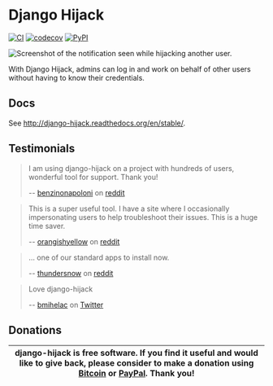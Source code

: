 # Django Hijack

[![CI](https://github.com/django-hijack/django-hijack/workflows/CI/badge.svg?branch=master)](https://github.com/django-hijack/django-hijack/actions)
[![codecov](https://codecov.io/gh/django-hijack/django-hijack/branch/master/graph/badge.svg?token=zX0nCDRJDj)](https://codecov.io/gh/django-hijack/django-hijack)
[![PyPI](https://img.shields.io/pypi/v/django-hijack)](https://pypi.org/project/django-hijack/)

![Screenshot of the notification seen while hijacking another user.](https://github.com/django-hijack/django-hijack/raw/master/docs/hijacker-screenshot.png)

With Django Hijack, admins can log in and work on behalf of other users without having to know their credentials.

## Docs
See http://django-hijack.readthedocs.org/en/stable/.

## Testimonials

> I am using django-hijack on a project with hundreds of users, wonderful tool for support. Thank you!
>
> -- [benzinonapoloni](https://www.reddit.com/user/benzinonapoloni) on [reddit](https://redd.it/39aggd)


> This is a super useful tool. I have a site where I occasionally impersonating users to help troubleshoot their issues. This is a huge time saver.
>
> -- [orangishyellow](https://www.reddit.com/user/orangishyellow) on [reddit](https://redd.it/2i35fu)



> ... one of our standard apps to install now.
>
> -- [thundersnow](https://www.reddit.com/user/thundersnow) on [reddit](https://redd.it/4wqo0d/)

> Love django-hijack
>
> -- [bmihelac](https://twitter.com/bmihelac) on [Twitter](https://twitter.com/bmihelac/status/836225081508519936)

## Donations

| django-hijack is free software. If you find it useful and would like to give back, please consider to make a donation using [Bitcoin](https://blockchain.info/payment_request?address=1AJkbQdcNkrHzxi91mB1kkPxh4t4BJ4hu4) or [PayPal](https://www.paypal.me/arteriagmbh). Thank you! |
| ----- |

